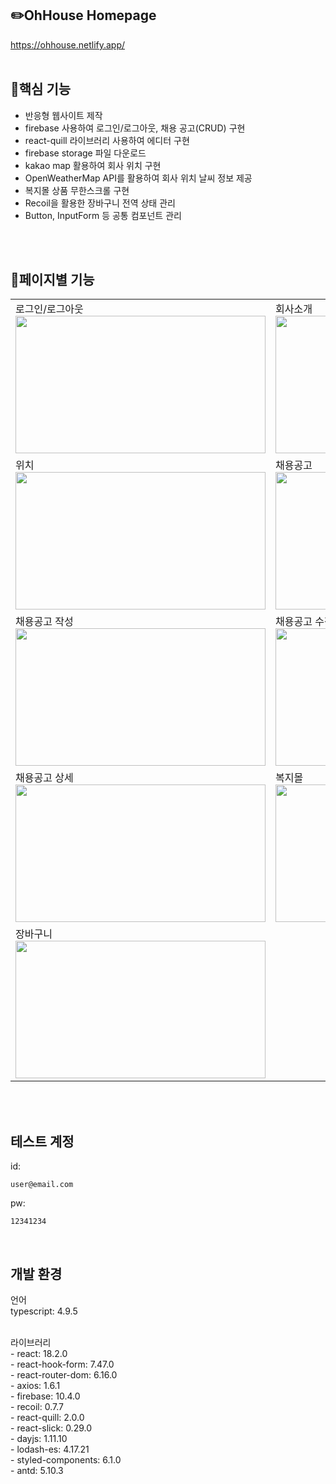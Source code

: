 ## ✏️OhHouse Homepage
https://ohhouse.netlify.app/
<br/>
<br/>
## 💫핵심 기능
- 반응형 웹사이트 제작
- firebase 사용하여 로그인/로그아웃, 채용 공고(CRUD) 구현
- react-quill 라이브러리 사용하여 에디터 구현
- firebase storage 파일 다운로드
- kakao map 활용하여 회사 위치 구현
- OpenWeatherMap API를 활용하여 회사 위치 날씨 정보 제공
- 복지몰 상품 무한스크롤 구현
- Recoil을 활용한 장바구니 전역 상태 관리
- Button, InputForm 등 공통 컴포넌트 관리
<br/>
<br/>

## 📝페이지별 기능
<div align="center">
  <table>
    <tr>
      <td>
        <span>로그인/로그아웃</span><br/>
        <img src="https://github.com/carrotdy/react_oh_house_hompage/assets/83288448/b2ab6c21-1d3f-4235-aee2-f265ff134eec" width="400" height="220">
      </td>
      <td>
        <span>회사소개</span><br/>
        <img src="https://github.com/carrotdy/react_oh_house_hompage/assets/83288448/fd79749d-9bca-4484-bdff-90eec23aa426" width="400" height="220">
      </td>
    </tr>
    <tr>
      <td>
        <span>위치</span><br/>
        <img src="https://github.com/carrotdy/react_oh_house_hompage/assets/83288448/e6d541ef-f708-4c67-8cba-9ad0586480a1" width="400" height="220">
      </td>
      <td>
        <span>채용공고</span><br/>
        <img src="https://github.com/carrotdy/react_oh_house_hompage/assets/83288448/2ac1f501-0ab7-48c8-8a80-179e3e05ae44" width="400" height="220">
      </td>
    </tr>
    <tr>
      <td>
        <span>채용공고 작성</span><br/>
        <img src="https://github.com/carrotdy/react_oh_house_hompage/assets/83288448/97b48be6-ae43-4674-aba8-32cbad12de38" width="400" height="220">
      </td>
      <td>
        <span>채용공고 수정</span><br/>
        <img src="https://github.com/carrotdy/react_oh_house_hompage/assets/83288448/205d60ab-4f28-4fe7-9cf9-dd516779df8e" width="400" height="220">
      </td>
    </tr>
    <tr>
      <td>
        <span>채용공고 상세</span><br/>
        <img src="https://github.com/carrotdy/react_oh_house_hompage/assets/83288448/9e048ea0-33e8-4172-8045-fe41e83e582a" width="400" height="220">
      </td>
      <td>
        <span>복지몰</span><br/>
        <img src="https://github.com/carrotdy/react_oh_house_hompage/assets/83288448/65632de2-ce44-4f1e-99c9-11e838689daf" width="400" height="220">
      </td>
    </tr>
     <td>
        <span>장바구니</span><br/>
        <img src="https://github.com/carrotdy/react_oh_house_hompage/assets/83288448/a29b0486-bbb2-469b-9449-2b755270f868" width="400" height="220">
      </td>
  </table>
</div>
<br/>
<br/>

## 테스트 계정

id: 
```
user@email.com
```

pw: 
```
12341234
```
<br/>

## 개발 환경

언어<br/>
typescript: 4.9.5<br/>

<br/>
라이브러리<br/>
- react: 18.2.0<br/>
- react-hook-form: 7.47.0<br/>
- react-router-dom: 6.16.0<br/>
- axios: 1.6.1<br/>
- firebase: 10.4.0<br/>
- recoil: 0.7.7<br/>
- react-quill: 2.0.0<br/>
- react-slick: 0.29.0<br/>
- dayjs: 1.11.10<br/>
- lodash-es: 4.17.21<br/>
- styled-components: 6.1.0<br/>
- antd: 5.10.3<br/>